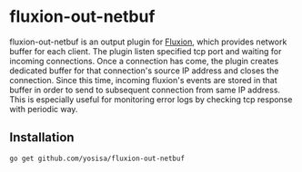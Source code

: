 # fluxion-out-netbuf
fluxion-out-netbuf is an output plugin for [Fluxion](https://github.com/yosisa/fluxion), which provides network buffer for each client. The plugin listen specified tcp port and waiting for incoming connections. Once a connection has come, the plugin creates dedicated buffer for that connection's source IP address and closes the connection. Since this time, incoming fluxion's events are stored in that buffer in order to send to subsequent connection from same IP address. This is especially useful for monitoring error logs by checking tcp response with periodic way.

## Installation
```
go get github.com/yosisa/fluxion-out-netbuf
```
